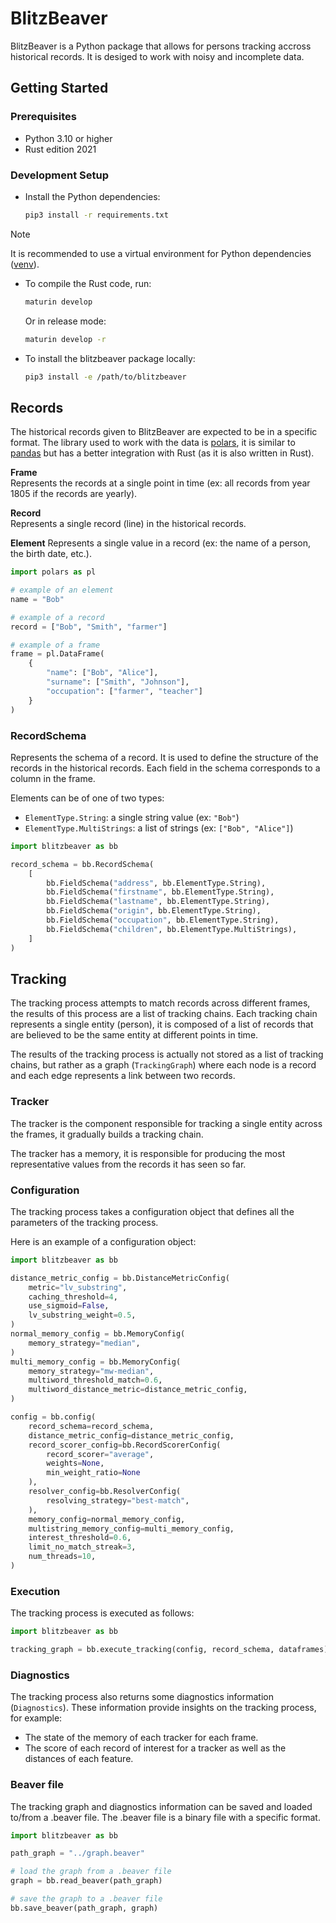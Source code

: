 # BlitzBeaver

BlitzBeaver is a Python package that allows for persons tracking accross historical records. It is desiged to work with noisy and incomplete data.

## Getting Started

### Prerequisites
- Python 3.10 or higher
- Rust edition 2021

### Development Setup

* Install the Python dependencies:
    ```bash
    pip3 install -r requirements.txt
    ```
> [!Note]
> It is recommended to use a virtual environment for Python dependencies ([venv](https://docs.python.org/3/library/venv.html)).

* To compile the Rust code, run:
    ```bash
    maturin develop
    ```
    Or in release mode:
    ```bash
    maturin develop -r
    ```

* To install the blitzbeaver package locally:
    ```bash
    pip3 install -e /path/to/blitzbeaver
    ```

## Records

The historical records given to BlitzBeaver are expected to be in a specific format.
The library used to work with the data is [polars](https://pola.rs/), it is similar to [pandas](https://pandas.pydata.org/) but has a better integration with Rust (as it is also written in Rust).

**Frame**  
Represents the records at a single point in time (ex: all records from year 1805 if the records are yearly).

**Record**  
Represents a single record (line) in the historical records.

**Element** 
Represents a single value in a record (ex: the name of a person, the birth date, etc.).

```python
import polars as pl

# example of an element
name = "Bob"

# example of a record
record = ["Bob", "Smith", "farmer"]

# example of a frame
frame = pl.DataFrame(
    {
        "name": ["Bob", "Alice"],
        "surname": ["Smith", "Johnson"],
        "occupation": ["farmer", "teacher"]
    }
)
```

### RecordSchema

Represents the schema of a record. It is used to define the structure of the records in the historical records.
Each field in the schema corresponds to a column in the frame.

Elements can be of one of two types:
- `ElementType.String`: a single string value (ex: `"Bob"`)
- `ElementType.MultiStrings`: a list of strings (ex: `["Bob", "Alice"]`)

```python
import blitzbeaver as bb

record_schema = bb.RecordSchema(
    [
        bb.FieldSchema("address", bb.ElementType.String),
        bb.FieldSchema("firstname", bb.ElementType.String),
        bb.FieldSchema("lastname", bb.ElementType.String),
        bb.FieldSchema("origin", bb.ElementType.String),
        bb.FieldSchema("occupation", bb.ElementType.String),
        bb.FieldSchema("children", bb.ElementType.MultiStrings),
    ]
)
```

## Tracking

The tracking process attempts to match records across different frames, the results of this process are a list of tracking chains.
Each tracking chain represents a single entity (person), it is composed of a list of records that are believed to be the same entity at different points in time.

The results of the tracking process is actually not stored as a list of tracking chains, but rather as a graph (`TrackingGraph`) where each node is a record and each edge represents a link between two records.

### Tracker

The tracker is the component responsible for tracking a single entity across the frames, it gradually builds a tracking chain.

The tracker has a memory, it is responsible for producing the most representative values from the records it has seen so far.

### Configuration

The tracking process takes a configuration object that defines all the parameters of the tracking process.

Here is an example of a configuration object:
```python
import blitzbeaver as bb

distance_metric_config = bb.DistanceMetricConfig(
    metric="lv_substring",
    caching_threshold=4,
    use_sigmoid=False,
    lv_substring_weight=0.5,
)
normal_memory_config = bb.MemoryConfig(
    memory_strategy="median",
)
multi_memory_config = bb.MemoryConfig(
    memory_strategy="mw-median",
    multiword_threshold_match=0.6,
    multiword_distance_metric=distance_metric_config,
)

config = bb.config(
    record_schema=record_schema,
    distance_metric_config=distance_metric_config,
    record_scorer_config=bb.RecordScorerConfig(
        record_scorer="average",
        weights=None,
        min_weight_ratio=None
    ),
    resolver_config=bb.ResolverConfig(
        resolving_strategy="best-match",
    ),
    memory_config=normal_memory_config,
    multistring_memory_config=multi_memory_config,
    interest_threshold=0.6,
    limit_no_match_streak=3,
    num_threads=10,
)
```

### Execution

The tracking process is executed as follows:
```python
import blitzbeaver as bb

tracking_graph = bb.execute_tracking(config, record_schema, dataframes)
```

### Diagnostics

The tracking process also returns some diagnostics information (`Diagnostics`).
These information provide insights on the tracking process, for example:
- The state of the memory of each tracker for each frame.
- The score of each record of interest for a tracker as well as the distances of each feature.

### Beaver file

The tracking graph and diagnostics information can be saved and loaded to/from a .beaver file.
The .beaver file is a binary file with a specific format.

```python
import blitzbeaver as bb

path_graph = "../graph.beaver"

# load the graph from a .beaver file
graph = bb.read_beaver(path_graph)

# save the graph to a .beaver file
bb.save_beaver(path_graph, graph)
```